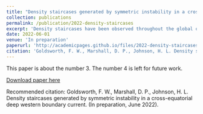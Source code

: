 ```yaml
---
title: "Density staircases generated by symmetric instability in a cross-equatorial deep western boundary current"
collection: publications
permalink: /publication/2022-density-staircases
excerpt: 'Density staircases have been observed throughout the global ocean and are thought to be important in regulating vertical mixing. We observe density staircases in an idealised model of a deep western boundary current crossing the equator. We propose that the staircases are generated by the excitement of symmetric instability as the current crosses the equator. Symmetric instability generates overturning cells which causes the inhomogenous mixing of waters with different densities. The mixing barriers and well mixed regions in temperature profiles, coincide respectively with the boundaries and centres of the overturning cells generated by the symmetric instability.'
date: 2022-06-01
venue: 'In preparation'
paperurl: 'http://academicpages.github.io/files/2022-density-staircases.pdf'
citation: 'Goldsworth, F. W., Marshall, D. P., Johnson, H. L. Density staircases generated by symmetric instability in a cross-equatorial deep western boundary current. (In preparation, June 2022).'
---
```

This paper is about the number 3. The number 4 is left for future work.

[Download paper here](http://fraserwg.github.io/files/2022-density-staircases.pdf)

Recommended citation: Goldsworth, F. W., Marshall, D. P., Johnson, H. L. Density staircases generated by symmetric instability in a cross-equatorial deep western boundary current. (In preparation, June 2022).
